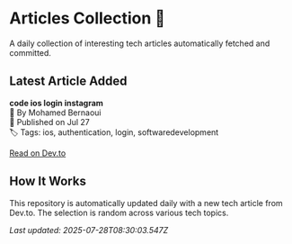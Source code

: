 # Articles Collection 📕

A daily collection of interesting tech articles automatically fetched and committed.

## Latest Article Added

**code ios login instagram**  
👤 By Mohamed Bernaoui  
📅 Published on Jul 27  
🏷 Tags: ios, authentication, login, softwaredevelopment  

[Read on Dev.to](https://dev.to/mohamed_bernaoui_960efc23/code-ios-login-instagram-8cp)

## How It Works

This repository is automatically updated daily with a new tech article from Dev.to. The selection is random across various tech topics.

_Last updated: 2025-07-28T08:30:03.547Z_
